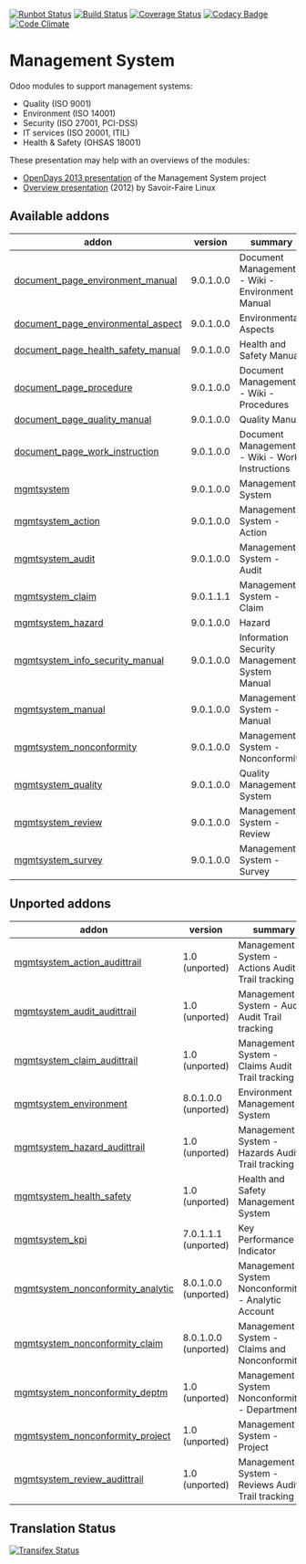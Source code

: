 [![Runbot Status](https://runbot.odoo-community.org/runbot/badge/flat/128/9.0.svg)](https://runbot.odoo-community.org/runbot/repo/github-com-oca-management-system-128)
[![Build Status](https://travis-ci.org/OCA/management-system.svg?branch=9.0)](https://travis-ci.org/OCA/management-system)
[![Coverage Status](https://coveralls.io/repos/OCA/management-system/badge.svg?branch=9.0)](https://coveralls.io/r/OCA/management-system?branch=9.0)
[![Codacy Badge](https://www.codacy.com/project/badge/88b8a3c69bda435581ea4b4f7850d7c2)](https://www.codacy.com/app/OCA/management-system)
[![Code Climate](https://codeclimate.com/github/OCA/management-system/badges/gpa.svg)](https://codeclimate.com/github/OCA/management-system)

# Management System

Odoo modules to support management systems:

* Quality (ISO 9001)
* Environment (ISO 14001)
* Security (ISO 27001, PCI-DSS)
* IT services (ISO 20001, ITIL)
* Health & Safety (OHSAS 18001)

These presentation may help with an overviews of the modules:

* [OpenDays 2013 presentation](http://www.slideshare.net/max3903/iso-anmanagement-systemswithopenerpen) of the Management System project
* [Overview presentation](http://www.slideshare.net/max3903/openerp-management-system-modules) (2012) by Savoir-Faire Linux

[//]: # (addons)
Available addons
----------------
addon | version | summary
--- | --- | ---
[document_page_environment_manual](document_page_environment_manual/) | 9.0.1.0.0 | Document Management - Wiki - Environment Manual
[document_page_environmental_aspect](document_page_environmental_aspect/) | 9.0.1.0.0 | Environmental Aspects
[document_page_health_safety_manual](document_page_health_safety_manual/) | 9.0.1.0.0 | Health and Safety Manual
[document_page_procedure](document_page_procedure/) | 9.0.1.0.0 | Document Management - Wiki - Procedures
[document_page_quality_manual](document_page_quality_manual/) | 9.0.1.0.0 | Quality Manual
[document_page_work_instruction](document_page_work_instruction/) | 9.0.1.0.0 | Document Management - Wiki - Work Instructions
[mgmtsystem](mgmtsystem/) | 9.0.1.0.0 | Management System
[mgmtsystem_action](mgmtsystem_action/) | 9.0.1.0.0 | Management System - Action
[mgmtsystem_audit](mgmtsystem_audit/) | 9.0.1.0.0 | Management System - Audit
[mgmtsystem_claim](mgmtsystem_claim/) | 9.0.1.1.1 | Management System - Claim
[mgmtsystem_hazard](mgmtsystem_hazard/) | 9.0.1.0.0 | Hazard
[mgmtsystem_info_security_manual](mgmtsystem_info_security_manual/) | 9.0.1.0.0 | Information Security Management System Manual
[mgmtsystem_manual](mgmtsystem_manual/) | 9.0.1.0.0 | Management System - Manual
[mgmtsystem_nonconformity](mgmtsystem_nonconformity/) | 9.0.1.0.0 | Management System - Nonconformity
[mgmtsystem_quality](mgmtsystem_quality/) | 9.0.1.0.0 | Quality Management System
[mgmtsystem_review](mgmtsystem_review/) | 9.0.1.0.0 | Management System - Review
[mgmtsystem_survey](mgmtsystem_survey/) | 9.0.1.0.0 | Management System - Survey

Unported addons
---------------
addon | version | summary
--- | --- | ---
[mgmtsystem_action_audittrail](mgmtsystem_action_audittrail/) | 1.0 (unported) | Management System - Actions Audit Trail tracking
[mgmtsystem_audit_audittrail](mgmtsystem_audit_audittrail/) | 1.0 (unported) | Management System - Audits Audit Trail tracking
[mgmtsystem_claim_audittrail](mgmtsystem_claim_audittrail/) | 1.0 (unported) | Management System - Claims Audit Trail tracking
[mgmtsystem_environment](mgmtsystem_environment/) | 8.0.1.0.0 (unported) | Environment Management System
[mgmtsystem_hazard_audittrail](mgmtsystem_hazard_audittrail/) | 1.0 (unported) | Management System - Hazards Audit Trail tracking
[mgmtsystem_health_safety](mgmtsystem_health_safety/) | 1.0 (unported) | Health and Safety Management System
[mgmtsystem_kpi](mgmtsystem_kpi/) | 7.0.1.1.1 (unported) | Key Performance Indicator
[mgmtsystem_nonconformity_analytic](mgmtsystem_nonconformity_analytic/) | 8.0.1.0.0 (unported) | Management System Nonconformity - Analytic Account
[mgmtsystem_nonconformity_claim](mgmtsystem_nonconformity_claim/) | 8.0.1.0.0 (unported) | Management System - Claims and Nonconformities
[mgmtsystem_nonconformity_deptm](mgmtsystem_nonconformity_deptm/) | 1.0 (unported) | Management System Nonconformity - Department
[mgmtsystem_nonconformity_project](mgmtsystem_nonconformity_project/) | 1.0 (unported) | Management System - Project
[mgmtsystem_review_audittrail](mgmtsystem_review_audittrail/) | 1.0 (unported) | Management System - Reviews Audit Trail tracking

[//]: # (end addons)

Translation Status
------------------
[![Transifex Status](https://www.transifex.com/projects/p/OCA-management-system-9-0/chart/image_png)](https://www.transifex.com/projects/p/OCA-management-system-9-0)
